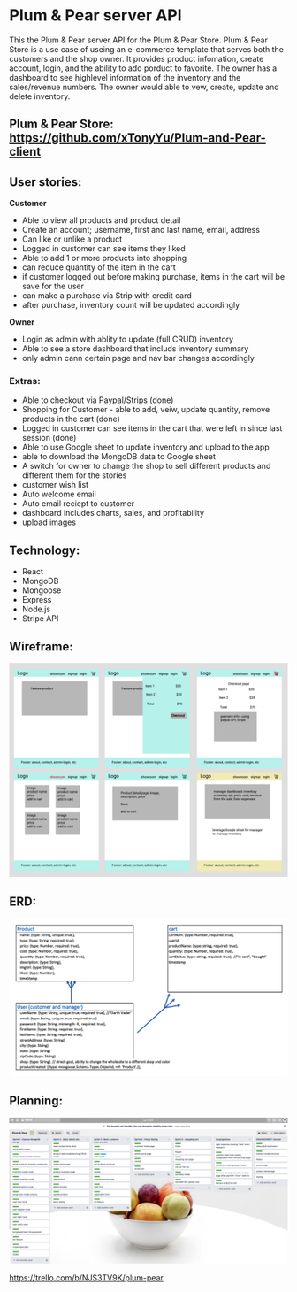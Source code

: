# Plum & Pear server API

This the Plum & Pear server API for the Plum & Pear Store. Plum & Pear Store is a use case of useing an e-commerce template that serves both the customers and the shop owner.  It provides product infomation, create account, login, and the ability to add porduct to favorite.  The owner has a dashboard to see highlevel information of the inventory and the sales/revenue numbers.  The owner would able to vew, create, update and delete inventory.

## Plum & Pear Store: https://github.com/xTonyYu/Plum-and-Pear-client

## User stories:

**Customer**
- Able to view all products and product detail
- Create an account; username, first and last name, email, address
- Can like or unlike a product
- Logged in customer can see items they liked
- Able to add 1 or more products into shopping
- can reduce quantity of the item in the cart
- if customer logged out before making purchase, items in the cart will be save for the user
- can make a purchase via Strip with credit card
- after purchase, inventory count will be updated accordingly

**Owner**
- Login as admin with ablity to update (full CRUD) inventory
- Able to see a store dashboard that includs inventory summary
- only admin cann certain page and nav bar changes accordingly

### Extras:

- Able to checkout via Paypal/Strips (done)
- Shopping for Customer - able to add, veiw, update quantity, remove products in the cart (done)
- Logged in customer can see items in the cart that were left in since last session (done)
- Able to use Google sheet to update inventory and upload to the app
- able to download the MongoDB data to Google sheet
- A switch for owner to change the shop to sell different products and different them for the stories
- customer wish list
- Auto welcome email
- Auto email reciept to customer
- dashboard includes charts, sales, and profitability
- upload images

## Technology: 

- React
- MongoDB
- Mongoose
- Express
- Node.js
- Stripe API

## Wireframe:

![wireframe](./asset/Wireframe.png)

## ERD:

![ERD](./asset/ERD.png)

## Planning:

![planning](./asset/trello-planning.png)

https://trello.com/b/NJS3TV9K/plum-pear
